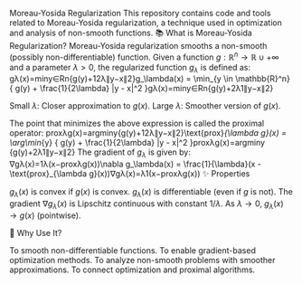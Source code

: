 Moreau-Yosida Regularization
This repository contains code and tools related to Moreau-Yosida regularization, a technique used in optimization and analysis of non-smooth functions.
📚 What is Moreau-Yosida Regularization?
Moreau-Yosida regularization smooths a non-smooth (possibly non-differentiable) function.
Given a function $g : \mathbb{R}^n \to \mathbb{R} \cup {+\infty}$ and a parameter $\lambda > 0$, the regularized function $g_\lambda$ is defined as:
gλ(x)=min⁡y∈Rn{g(y)+12λ∥y−x∥2}g_\lambda(x) = \min_{y \in \mathbb{R}^n} \{ g(y) + \frac{1}{2\lambda} \|y - x\|^2 \}gλ​(x)=miny∈Rn​{g(y)+2λ1​∥y−x∥2}

Small $\lambda$: Closer approximation to $g(x)$.
Large $\lambda$: Smoother version of $g(x)$.

The point that minimizes the above expression is called the proximal operator:
proxλg(x)=arg⁡min⁡y{g(y)+12λ∥y−x∥2}\text{prox}_{\lambda g}(x) = \arg\min_{y} \{ g(y) + \frac{1}{2\lambda} \|y - x\|^2 \}proxλg​(x)=argminy​{g(y)+2λ1​∥y−x∥2}
The gradient of $g_\lambda$ is given by:
∇gλ(x)=1λ(x−proxλg(x))\nabla g_\lambda(x) = \frac{1}{\lambda}(x - \text{prox}_{\lambda g}(x))∇gλ​(x)=λ1​(x−proxλg​(x))
✨ Properties

$g_\lambda(x)$ is convex if $g(x)$ is convex.
$g_\lambda(x)$ is differentiable (even if $g$ is not).
The gradient $\nabla g_\lambda(x)$ is Lipschitz continuous with constant $1/\lambda$.
As $\lambda \to 0$, $g_\lambda(x) \to g(x)$ (pointwise).

🎯 Why Use It?

To smooth non-differentiable functions.
To enable gradient-based optimization methods.
To analyze non-smooth problems with smoother approximations.
To connect optimization and proximal algorithms.
